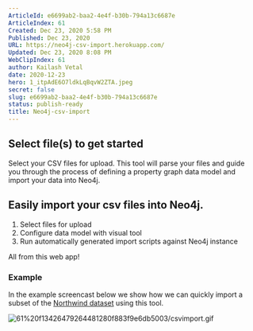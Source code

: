 ```yaml
---
ArticleId: e6699ab2-baa2-4e4f-b30b-794a13c6687e
ArticleIndex: 61
Created: Dec 23, 2020 5:58 PM
Published: Dec 23, 2020
URL: https://neo4j-csv-import.herokuapp.com/
Updated: Dec 23, 2020 8:08 PM
WebClipIndex: 61
author: Kailash Vetal
date: 2020-12-23
hero: 1_itpAdE6O7ldkLqBqvW2ZTA.jpeg
secret: false
slug: e6699ab2-baa2-4e4f-b30b-794a13c6687e
status: publish-ready
title: Neo4j-csv-import
---
```

## Select file(s) to get started

Select your CSV files for upload. This tool will parse your files and guide you through the process of defining a property graph data model and import your data into Neo4j.

## Easily import your csv files into Neo4j.

1. Select files for upload
2. Configure data model with visual tool
3. Run automatically generated import scripts against Neo4j instance

All from this web app!

### Example

In the example screencast below we show how we can quickly import a subset of the  [Northwind dataset](https://github.com/tmcnab/northwind-mongo)  using this tool.

![61%20f13426479264481280f883f9e6db5003/csvimport.gif](61%20f13426479264481280f883f9e6db5003/csvimport.gif)
